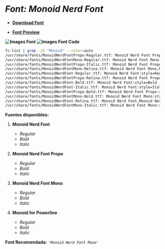 <!-- Autor: Daniel Benjamin Perez Morales -->
<!-- GitHub: https://github.com/DanielBenjaminPerezMoralesDev13 -->
<!-- Gitlab: https://gitlab.com/DanielBenjaminPerezMoralesDev13 -->
<!-- Correo electrónico: danielperezdev@proton.me -->

# ***Font: Monoid Nerd Font***

- **[Download Font](https://github.com/ryanoasis/nerd-fonts/releases/download/v3.2.1/Monoid.zip "https://github.com/ryanoasis/nerd-fonts/releases/download/v3.2.1/Monoid.zip")**

- **[Font Preview](https://www.programmingfonts.org/#monoid "https://www.programmingfonts.org/#monoid")**

**![Images Font](../../Fonts/Monoid%20Nerd%20Font.png "Fonts/Monoid Nerd Font.png")**
**![Images Font Code](../../Font%20Images%20Code/Monoid%20Nerd%20Font%20Code.png "Font Images Code/Monoid Nerd Font Code.png")**

```bash
fc-list | grep -iE "Monoid" --color=auto
/usr/share/fonts/MonoidNerdFontPropo-Regular.ttf: Monoid Nerd Font Propo:style=Regular
/usr/share/fonts/MonoidNerdFontMono-Regular.ttf: Monoid Nerd Font Mono:style=Regular
/usr/share/fonts/MonoidNerdFontPropo-Italic.ttf: Monoid Nerd Font Propo:style=Italic
/usr/share/fonts/MonoidNerdFontMono-Retina.ttf: Monoid Nerd Font Mono,Monoid Nerd Font Mono Retina:style=Retina,Regular
/usr/share/fonts/MonoidNerdFont-Regular.ttf: Monoid Nerd Font:style=Regular
/usr/share/fonts/MonoidNerdFontPropo-Retina.ttf: Monoid Nerd Font Propo,Monoid Nerd Font Propo Retina:style=Retina,Regular
/usr/share/fonts/MonoidNerdFont-Bold.ttf: Monoid Nerd Font:style=Bold
/usr/share/fonts/MonoidNerdFont-Italic.ttf: Monoid Nerd Font:style=Italic
/usr/share/fonts/MonoidNerdFontPropo-Bold.ttf: Monoid Nerd Font Propo:style=Bold
/usr/share/fonts/MonoidNerdFontMono-Bold.ttf: Monoid Nerd Font Mono:style=Bold
/usr/share/fonts/MonoidNerdFont-Retina.ttf: Monoid Nerd Font,Monoid Nerd Font Retina:style=Retina,Regular
/usr/share/fonts/MonoidNerdFontMono-Italic.ttf: Monoid Nerd Font Mono:style=Italic
```

**Fuentes disponibles:**

1. **Monoid Nerd Font**
   - *Regular*
   - *Bold*
   - *Italic*

2. **Monoid Nerd Font Propo**
   - *Regular*
   - *Bold*
   - *Italic*

3. **Monoid Nerd Font Mono**
   - *Regular*
   - *Bold*
   - *Italic*

4. **Monoid for Powerline**
   - *Regular*
   - *Bold*
   - *Italic*

**Font Recomendada:** *`'Monoid Nerd Font Mono'`*
